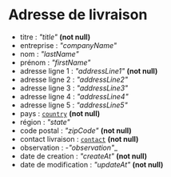 # Adresse de livraison 

- titre : _*"title"*_ **(not null)**
- entreprise : _*"companyName"*_
- nom : _*"lastName"*_
- prénom : _*"firstName"*_ 
- adresse ligne 1 : _*"addressLine1"*_ **(not null)**
- adresse ligne 2 : _*"addressLine2"*_
- adresse ligne 3 : _*"addressLine3"*_
- adresse ligne 4 : _*"addressLine4"*_
- adresse ligne 5 : _*"addressLine5"*_
- pays : [`country`](../pays/liste-des-pays.md) **(not null)**
- région : _*"state"*_
- code postal :  _*"zipCode"*_ **(not null)**
- contact livraison : [`contact`](contact.md) **(not null)**
- observation : -*"observation"*_
- date de creation : _*"createAt"*_ **(not null)**
- date de modification : _*"updateAt"*_ **(not null)**